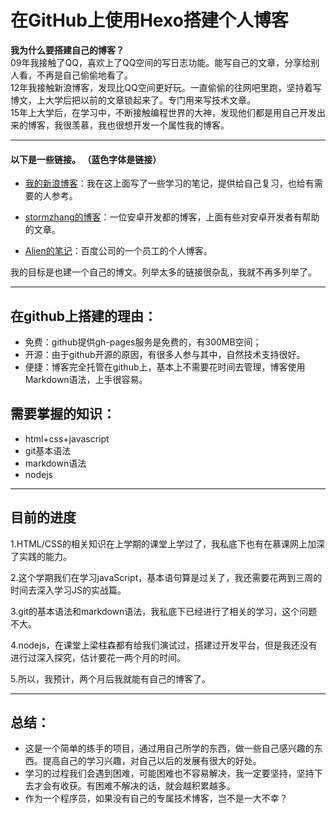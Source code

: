 # 在GitHub上使用Hexo搭建个人博客    
**我为什么要搭建自己的博客？**  
09年我接触了QQ，喜欢上了QQ空间的写日志功能。能写自己的文章，分享给别人看，不再是自己偷偷地看了。  
12年我接触新浪博客，发现比QQ空间更好玩。一直偷偷的往网吧里跑，坚持着写博文，上大学后把以前的文章锁起来了。专门用来写技术文章。    
15年上大学后，在学习中，不断接触编程世界的大神，发现他们都是用自己开发出来的博客，我很羡慕，我也很想开发一个属性我的博客。  

---
#### 以下是一些链接。  （蓝色字体是链接）

- [我的新浪博客]：我在这上面写了一些学习的笔记，提供给自己复习，也给有需要的人参考。  

- [stormzhang的博客]：一位安卓开发都的博客，上面有些对安卓开发者有帮助的文章。  

- [Alien的笔记]：百度公司的一个员工的个人博客。

我的目标是也建一个自己的博文。列举太多的链接很杂乱，我就不再多列举了。

---

## 在github上搭建的理由：

- 免费：github提供gh-pages服务是免费的，有300MB空间；
- 开源：由于github开源的原因，有很多人参与其中，自然技术支持很好。
- 便捷：博客完全托管在github上，基本上不需要花时间去管理，博客使用Markdown语法，上手很容易。
 
## 需要掌握的知识：  
- html+css+javascript
- git基本语法
- markdown语法
- nodejs

---
## 目前的进度   
1.HTML/CSS的相关知识在上学期的课堂上学过了，我私底下也有在慕课网上加深了实践的能力。    

2.这个学期我们在学习javaScript，基本语句算是过关了，我还需要花两到三周的时间去深入学习JS的实战篇。    

3.git的基本语法和markdown语法，我私底下已经进行了相关的学习，这个问题不大。    

4.nodejs，在课堂上梁柱森都有给我们演试过，搭建过开发平台，但是我还没有进行过深入探究，估计要花一两个月的时间。  

5.所以，我预计，两个月后我就能有自己的博客了。

--- 
## 总结： 
- 这是一个简单的练手的项目，通过用自己所学的东西，做一些自己感兴趣的东西。提高自己的学习兴趣，对自己以后的发展有很大的好处。  
- 学习的过程我们会遇到困难，可能困难也不容易解决，我一定要坚持，坚持下去才会有收获。有困难不解决的话，就会越积累越多。  
- 作为一个程序员，如果没有自己的专属技术博客，岂不是一大不幸？




[stormzhang的博客]: http://stormzhang.com/
[我的新浪博客]: http://blog.sina.com.cn/s/articlelist_2926004852_0_1.html
[Alien的笔记]: https://www.baidufe.com/